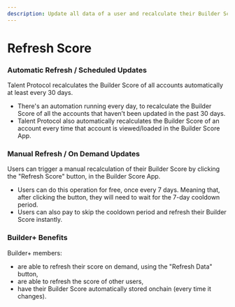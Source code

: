```yaml
---
description: Update all data of a user and recalculate their Builder Score.
---
```


# Refresh Score

### Automatic Refresh / Scheduled Updates

Talent Protocol recalculates the Builder Score of all accounts automatically at least every 30 days.&#x20;

* There's an automation running every day, to recalculate the Builder Score of all the accounts that haven’t been updated in the past 30 days.
* Talent Protocol also automatically recalculates the Builder Score of an account every time that account is viewed/loaded in the Builder Score App.

### Manual Refresh / On Demand Updates

Users can trigger a manual recalculation of their Builder Score by clicking the "Refresh Score" button, in the Builder Score App.

* Users can do this operation for free, once every 7 days. Meaning that, after clicking the button, they will need to wait for the 7-day cooldown period.
* Users can also pay to skip the cooldown period and refresh their Builder Score instantly.

### Builder+ Benefits

Builder+ members:

* are able to refresh their score on demand, using the "Refresh Data" button,
* are able to refresh the score of other users,
* have their Builder Score automatically stored onchain (every time it changes).&#x20;
